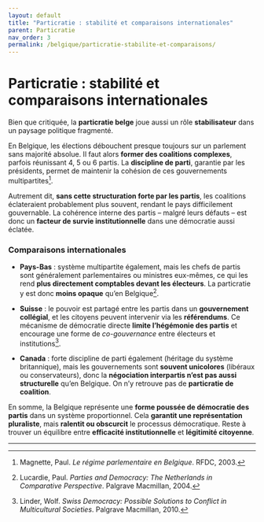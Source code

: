 ```yaml
---
layout: default
title: "Particratie : stabilité et comparaisons internationales"
parent: Particratie
nav_order: 3
permalink: /belgique/particratie-stabilite-et-comparaisons/
---
```


# Particratie : stabilité et comparaisons internationales

Bien que critiquée, la **particratie belge** joue aussi un rôle **stabilisateur** dans un paysage politique fragmenté.

En Belgique, les élections débouchent presque toujours sur un parlement sans majorité absolue. Il faut alors **former des coalitions complexes**, parfois réunissant 4, 5 ou 6 partis. La **discipline de parti**, garantie par les présidents, permet de maintenir la cohésion de ces gouvernements multipartites[^1].

Autrement dit, **sans cette structuration forte par les partis**, les coalitions éclateraient probablement plus souvent, rendant le pays difficilement gouvernable. La cohérence interne des partis – malgré leurs défauts – est donc un **facteur de survie institutionnelle** dans une démocratie aussi éclatée.

### Comparaisons internationales

- **Pays-Bas** : système multipartite également, mais les chefs de partis sont généralement parlementaires ou ministres eux-mêmes, ce qui les rend **plus directement comptables devant les électeurs**. La particratie y est donc **moins opaque** qu’en Belgique[^2].

- **Suisse** : le pouvoir est partagé entre les partis dans un **gouvernement collégial**, et les citoyens peuvent intervenir via les **référendums**. Ce mécanisme de démocratie directe **limite l’hégémonie des partis** et encourage une forme de *co-gouvernance* entre électeurs et institutions[^3].

- **Canada** : forte discipline de parti également (héritage du système britannique), mais les gouvernements sont **souvent unicolores** (libéraux ou conservateurs), donc la **négociation interpartis n’est pas aussi structurelle** qu’en Belgique. On n’y retrouve pas de **particratie de coalition**.

En somme, la Belgique représente une **forme poussée de démocratie des partis** dans un système proportionnel. Cela **garantit une représentation pluraliste**, mais **ralentit ou obscurcit** le processus démocratique. Reste à trouver un équilibre entre **efficacité institutionnelle** et **légitimité citoyenne**.

---

[^1]: Magnette, Paul. *Le régime parlementaire en Belgique*. RFDC, 2003.
[^2]: Lucardie, Paul. *Parties and Democracy: The Netherlands in Comparative Perspective*. Palgrave Macmillan, 2004.
[^3]: Linder, Wolf. *Swiss Democracy: Possible Solutions to Conflict in Multicultural Societies*. Palgrave Macmillan, 2010.

